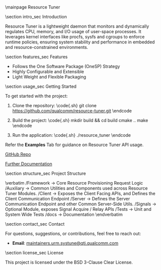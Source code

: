 \mainpage Resource Tuner

\section intro_sec Introduction

Resource Tuner is a lightweight daemon that monitors and dynamically regulates CPU, memory, and I/O usage of user-space processes. It leverages kernel interfaces like procfs, sysfs and cgroups to enforce runtime policies, ensuring system stability and performance in embedded and resource-constrained environments.

\section features_sec Features

- Follows the One Software Package (OneSP) Strategy
- Highly Configurable and Extensible
- Light Weight and Flexible Packaging

\section usage_sec Getting Started

To get started with the project:

1. Clone the repository:
   \code{.sh}
   git clone https://github.com/qualcomm/resource-tuner.git
   \endcode

2. Build the project:
   \code{.sh}
   mkdir build && cd build
   cmake ..
   make
   \endcode

3. Run the application:
   \code{.sh}
   ./resource_tuner
   \endcode

Refer the **Examples** Tab for guidance on Resource Tuner API usage.

[GitHub Repo](https://github.com/qualcomm/resource-tuner/tree/main)

[Further Documentation](https://github.com/qualcomm/resource-tuner/blob/main/systune/docs/README.pdf)

\section structure_sec Project Structure

\verbatim
/Framework  → Core Resource Provisioning Request Logic
/Auxiliary  → Common Utilities and Components used across Resource Tuner Modules.
/Client     → Exposes the Client Facing APIs, and Defines the Client Communication Endpoint
/Server     → Defines the Server Communication Endpoint and other Common Server-Side Utils.
/Signals    → Optional Module, exposes Signal Acquire / Relay APIs
/Tests      → Unit and System Wide Tests
/docs       → Documentation
\endverbatim

\section contact_sec Contact

For questions, suggestions, or contributions, feel free to reach out:

- **Email**: maintainers.urm.systune@qti.qualcomm.com

\section license_sec License

This project is licensed under the BSD 3-Clause Clear License.
